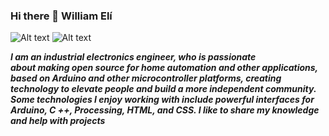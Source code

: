 ### Hi there 👋 William Elí
 
 <head>
    <meta charset="utf-8">
 
 
  ![Alt text]( https://raw.githubusercontent.com/ramun9533/Pagina-de-Presentacion/8fc9f7e550fd477a4fab49dccef50371c788cfd9/2.png.svg) ![Alt text]( https://raw.githubusercontent.com/ramun9533/Pagina-de-Presentacion/main/2.png)
 
 
 </head>

 
   <section>
 
   ***I am an industrial electronics engineer, who is passionate  
    about making open source for home automation and other
    applications, based on Arduino and other microcontroller 
    platforms, creating technology to elevate people and build 
    a more independent community. Some technologies I enjoy 
    working with include powerful interfaces for Arduino, C ++, 
    Processing, HTML, and CSS. I like to share my knowledge and 
    help with projects***



</section>


 
